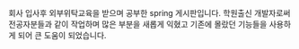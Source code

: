 회사 입사후 외부위탁교육을 받으며 공부한 spring 게시판입니다.
학원출신 개발자로써 전공자분들과 같이 작업하며 많은 부분을 새롭게 익혔고
기존에 몰랐던 기능들을 사용하게 되어 큰 도움이 되었습니다.
